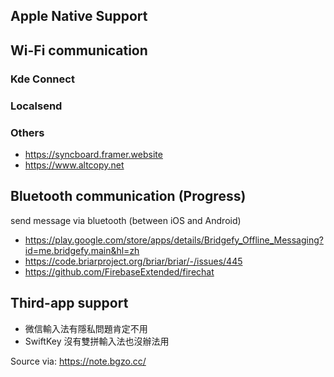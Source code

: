 ## Apple Native Support

## Wi-Fi communication

### Kde Connect

### Localsend
### Others
- https://syncboard.framer.website
- https://www.altcopy.net

## Bluetooth communication (Progress)

send message via bluetooth (between iOS and Android)

- https://play.google.com/store/apps/details/Bridgefy_Offline_Messaging?id=me.bridgefy.main&hl=zh
- https://code.briarproject.org/briar/briar/-/issues/445
- https://github.com/FirebaseExtended/firechat

## Third-app support

- 微信輸入法有隱私問題肯定不用
- SwiftKey 沒有雙拼輸入法也沒辦法用

Source via: https://note.bgzo.cc/